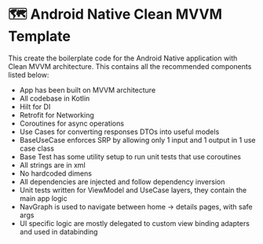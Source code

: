 # 🗺 Android Native Clean MVVM Template

This create the boilerplate code for the Android Native application with Clean MVVM architecture. This contains all the recommended components listed below:

- App has been built on MVVM architecture
- All codebase in Kotlin
- Hilt for DI
- Retrofit for Networking
- Coroutines for async operations
- Use Cases for converting responses DTOs into useful models
- BaseUseCase enforces SRP by allowing only 1 input and 1 output in 1 use case class
- Base Test has some utility setup to run unit tests that use coroutines
- All strings are in xml
- No hardcoded dimens
- All dependencies are injected and follow dependency inversion
- Unit tests written for ViewModel and UseCase layers, they contain the main app logic
- NavGraph is used to navigate between home -> details pages, with safe args
- UI specific logic are mostly delegated to custom view binding adapters and used in databinding
